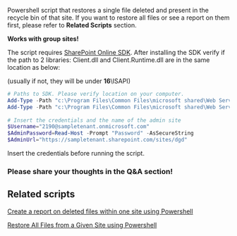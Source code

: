 Powershell script that restores a single file deleted and present in the recycle bin of that site. If you want to restore all files or see a report on them first, please refer to **Related Scripts** section.

**Works with group sites!** 

The script requires [SharePoint Online SDK](https://www.microsoft.com/en-us/download/details.aspx?id=42038). After installing the SDK verify if the path to 2 libraries: Client.dll and Client.Runtime.dll are in the same location as below:

(usually if not, they will be under **16**\ISAPI\)

```PowerShell
# Paths to SDK. Please verify location on your computer. 
Add-Type -Path "c:\Program Files\Common Files\microsoft shared\Web Server Extensions\15\ISAPI\Microsoft.SharePoint.Client.dll"  
Add-Type -Path "c:\Program Files\Common Files\microsoft shared\Web Server Extensions\15\ISAPI\Microsoft.SharePoint.Client.Runtime.dll"  
 
# Insert the credentials and the name of the admin site 
$Username="2190@sampletenant.onmicrosoft.com" 
$AdminPassword=Read-Host -Prompt "Password" -AsSecureString 
$AdminUrl="https://sampletenant.sharepoint.com/sites/dgd" 
```
 Insert the credentials before running the script.

### Please share your thoughts in the Q&A section!

 
## Related scripts
[Create a report on deleted files within one site using Powershell](https://gallery.technet.microsoft.com/scriptcenter/Create-a-report-on-deleted-496ce018)

[Restore All Files from a Given Site using Powershell](https://gallery.technet.microsoft.com/scriptcenter/Restore-All-Files-from-a-bc3037ac)
